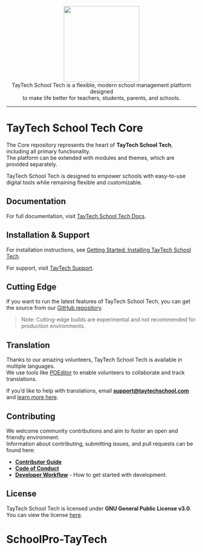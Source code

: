 <p align="center">
    <a href="https://taytechschool.com" target="_blank"><img width="200" src="https://gibbonedu.org/img/gibbon-logo.png"></a><br>
    TayTech School Tech is a flexible, modern school management platform designed <br>
    to make life better for teachers, students, parents, and schools.
</p>

------

# TayTech School Tech Core

The Core repository represents the heart of **TayTech School Tech**, including all primary functionality.  
The platform can be extended with modules and themes, which are provided separately.  

TayTech School Tech is designed to empower schools with easy-to-use digital tools while remaining flexible and customizable.

## Documentation

For full documentation, visit [TayTech School Tech Docs](https://taytechschool.com/docs).

## Installation & Support

For installation instructions, see [Getting Started: Installing TayTech School Tech](https://taytechschool.com/docs/install).  

For support, visit [TayTech Support](https://taytechschool.com/support).

## Cutting Edge

If you want to run the latest features of TayTech School Tech, you can get the source from our [GitHub repository](https://github.com/taytech-dev/SchoolPro-TayTech).  
> Note: Cutting-edge builds are experimental and not recommended for production environments.

## Translation

Thanks to our amazing volunteers, TayTech School Tech is available in multiple languages.  
We use tools like [POEditor](https://poeditor.com) to enable volunteers to collaborate and track translations.  

If you’d like to help with translations, email **support@taytechschool.com** and [learn more here](https://taytechschool.com/about/languages).

## Contributing

We welcome community contributions and aim to foster an open and friendly environment.  
Information about contributing, submitting issues, and pull requests can be found here:

- [**Contributor Guide**](https://github.com/taytech-dev/SchoolPro-TayTech/blob/main/.github/CONTRIBUTING.md)  
- [**Code of Conduct**](https://github.com/taytech-dev/SchoolPro-TayTech/blob/main/.github/CODE_OF_CONDUCT.md)  
- [**Developer Workflow**](https://taytechschool.com/docs/development/workflow) - How to get started with development.

## License

TayTech School Tech is licensed under **GNU General Public License v3.0**.  
You can view the license [here](https://github.com/taytech-dev/SchoolPro-TayTech/blob/main/LICENSE).
# SchoolPro-TayTech
